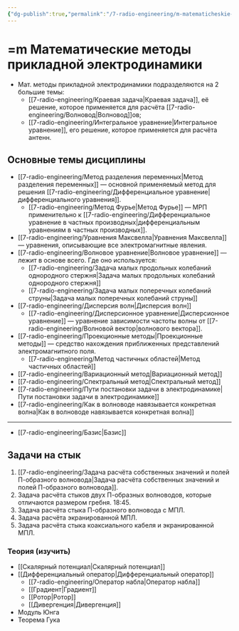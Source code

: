 ```yaml
---
{"dg-publish":true,"permalink":"/7-radio-engineering/m-matematicheskie-metody-prikladnoj-elektrodinamiki/","title":"=m Математические методы прикладной электродинамики"}
---
```



# =m Математические методы прикладной электродинамики

- Мат. методы прикладной электродинамики подразделяются на 2 большие темы:
	- [[7-radio-engineering/Краевая задача\|Краевая задача]], её решение, которое применяется для расчёта [[7-radio-engineering/Волновод\|Волновод]]ов;
	- [[7-radio-engineering/Интегральное уравнение\|Интегральное уравнение]], его решение, которое применяется для расчёта антенн.

## Основные темы дисциплины

- [[7-radio-engineering/Метод разделения переменных\|Метод разделения переменных]] — основной применяемый метод для решения [[7-radio-engineering/Дифференциальное уравнение\|дифференциального уравнения]].
	- [[7-radio-engineering/Метод Фурье\|Метод Фурье]] — МРП применительно к [[7-radio-engineering/Дифференциальное уравнение в частных производных\|дифференциальным уравнениям в частных производных]].
- [[7-radio-engineering/Уравнения Максвелла\|Уравнения Максвелла]] — уравнения, описывающие все электромагнитные явления.
- [[7-radio-engineering/Волновое уравнение\|Волновое уравнение]] — лежит в основе всего. Где оно используется:
	- [[7-radio-engineering/Задача малых продольных колебаний однородного стержня\|Задача малых продольных колебаний однородного стержня]]
	- [[7-radio-engineering/Задача малых поперечных колебаний струны\|Задача малых поперечных колебаний струны]]
- [[7-radio-engineering/Дисперсия волн\|Дисперсия волн]]
	- [[7-radio-engineering/Дисперсионное уравнение\|Дисперсионное уравнение]] — уравнение зависимости частоты волны от [[7-radio-engineering/Волновой вектор\|волнового вектора]].
- [[7-radio-engineering/Проекционные методы\|Проекционные методы]] — средство нахождения приближенных представлений электромагнитного поля.
	- [[7-radio-engineering/Метод частичных областей\|Метод частичных областей]]
- [[7-radio-engineering/Вариационный метод\|Вариационный метод]]
- [[7-radio-engineering/Спектральный метод\|Спектральный метод]]
- [[7-radio-engineering/Пути постановки задачи в электродинамике\|Пути постановки задачи в электродинамике]]
- [[7-radio-engineering/Как в волноводе навязывается конкретная волна\|Как в волноводе навязывается конкретная волна]]

---

- [[7-radio-engineering/Базис\|Базис]]

## Задачи на стык

1. [[7-radio-engineering/Задача расчёта собственных значений и полей П-образного волновода\|Задача расчёта собственных значений и полей П-образного волновода]].
2. Задача расчёта стыков двух П-образных волноводов, которые отличаются размером гребня. 18:45.
3. Задача расчёта стыка П-образного волновода с МПЛ.
4. Задача расчёта экранированной МПЛ.
5. Задача расчёта стыка коаксиального кабеля и экранированной МПЛ.

### Теория (изучить)

- [[Скалярный потенциал\|Скалярный потенциал]]
- [[Дифференциальный оператор\|Дифференциальный оператор]]
	- [[7-radio-engineering/Оператор набла\|Оператор набла]]
	- [[Градиент\|Градиент]]
	- [[Ротор\|Ротор]]
	- [[Дивергенция\|Дивергенция]]
- Модуль Юнга
- Теорема Гука
